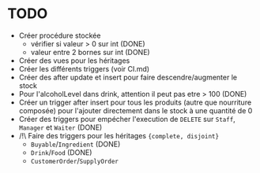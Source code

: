 # TODO
* Créer procédure stockée
    * vérifier si valeur > 0 sur int (DONE)
    * valeur entre 2 bornes sur int (DONE)
* Créer des vues pour les héritages
* Créer les différents triggers (voir CI.md)
* Créer des after update et insert pour faire descendre/augmenter le stock
* Pour l'alcoholLevel dans drink, attention il peut pas etre > 100 (DONE)
* Créer un trigger after insert pour tous les produits (autre que nourriture composée) pour l'ajouter directement dans le stock à une quantité de 0
* Créer des triggers pour empécher l'execution de `DELETE` sur `Staff`, `Manager` et `Waiter` (DONE)
* /!\ Faire des triggers pour les héritages `{complete, disjoint}`
    * `Buyable`/`Ingredient` (DONE)
    * `Drink`/`Food` (DONE)
    * `CustomerOrder`/`SupplyOrder`